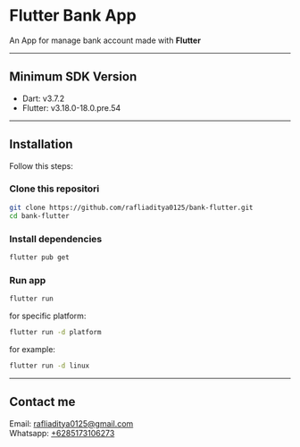 # Flutter Bank App
An App for manage bank account made with **Flutter**

---

## Minimum SDK Version
- Dart: v3.7.2 <br>
- Flutter:  v3.18.0-18.0.pre.54
---

## Installation

Follow this steps:

### Clone this repositori
```bash
git clone https://github.com/rafliaditya0125/bank-flutter.git
cd bank-flutter
```
### Install dependencies
```bash
flutter pub get
```
### Run app
```bash
flutter run
```
for specific platform:
```bash
flutter run -d platform
```
for example:
```bash
flutter run -d linux
```
 ---
 ## Contact me
 Email: rafliaditya0125@gmail.com<br>
 Whatsapp: [+6285173106273](https://wa.me/6285173106273)
